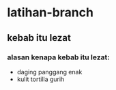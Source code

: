 # latihan-branch
## kebab itu lezat
### alasan kenapa kebab itu lezat:
- daging panggang enak
- kulit tortilla gurih
